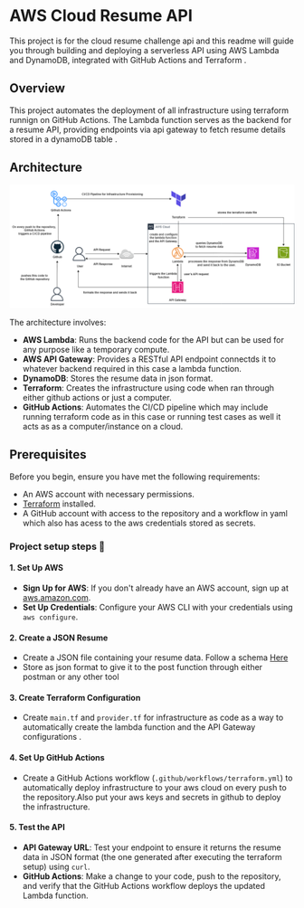 # AWS Cloud Resume API

This project is for the cloud resume challenge api and this readme  will guide you through building and deploying a serverless API using AWS Lambda and DynamoDB, integrated with GitHub Actions and Terraform .


## Overview

This project automates the deployment of all infrastructure using terraform runnign on GitHub Actions. The Lambda function serves as the backend for a resume API, providing endpoints via api gateway to fetch resume details stored in a dynamoDB table .

## Architecture

![Architecture Diagram](./diagram.png)

The architecture involves:

- **AWS Lambda**: Runs the backend code for the API but can be used for any purpose like a temporary compute.
- **AWS API Gateway**: Provides a RESTful API endpoint connectds it to whatever backend required in this case a lambda function.
- **DynamoDB**: Stores the resume data in json format.
- **Terraform**: Creates the infrastructure using code when ran through either github actions or just a computer.
- **GitHub Actions**: Automates the CI/CD pipeline which may include running terraform code as in this case or running test cases as well it acts as as a computer/instance on a cloud.

## Prerequisites

Before you begin, ensure you have met the following requirements:

- An AWS account with necessary permissions.
- [Terraform](https://www.terraform.io/downloads.html) installed.
- A GitHub account with access to the repository and a workflow in yaml which also has acess to the aws credentials stored as secrets.


### Project setup steps 🚀

#### 1. Set Up AWS

- **Sign Up for AWS**: If you don't already have an AWS account, sign up at [aws.amazon.com](https://aws.amazon.com/).
- **Set Up Credentials**: Configure your AWS CLI with your credentials using `aws configure`.

#### 2. Create a JSON Resume

- Create a JSON file containing your resume data. Follow a schema [Here](https://jsonresume.org/schema)
- Store as json format to give it to the post function through either postman or any other tool 

#### 3. Create Terraform Configuration

- Create `main.tf` and `provider.tf` for infrastructure as code as a way to automatically create the lambda function and the API Gateway configurations .

#### 4. Set Up GitHub Actions

- Create a GitHub Actions workflow (`.github/workflows/terraform.yml`) to automatically deploy infrastructure to your aws cloud on every push to the repository.Also put your aws keys and secrets in github to deploy the infrastructure.

#### 5. Test the API

- **API Gateway URL**: Test your endpoint to ensure it returns the resume data in JSON format (the one generated after executing the terraform setup) using `curl`.
- **GitHub Actions**: Make a change to your code, push to the repository, and verify that the GitHub Actions workflow deploys the updated Lambda function.